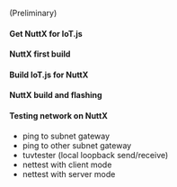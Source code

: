 (Preliminary)

#### Get NuttX for IoT.js

#### NuttX first build

#### Build IoT.js for NuttX

#### NuttX build and flashing

#### Testing network on NuttX

* ping to subnet gateway
* ping to other subnet gateway
* tuvtester (local loopback send/receive)
* nettest with client mode
* nettest with server mode 